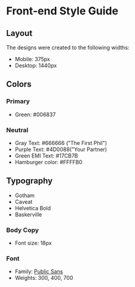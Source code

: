 # Front-end Style Guide

## Layout

The designs were created to the following widths:

- Mobile: 375px
- Desktop: 1440px

## Colors

### Primary

<!-- - Dark Blue: hsl(233, 26%, 24%) -->
<!-- - Bright Cyan: hsl(192, 70%, 51%) -->
- Green: #006837

### Neutral

<!-- - Grayish Blue: hsl(233, 8%, 62%)
- Light Grayish Blue: hsl(220, 16%, 96%)
- Very Light Gray: hsl(0, 0%, 98%)
- White: hsl(0, 0%, 100%) -->
- Gray Text: #666666 ("The First Phil")
- Purple Text: #4D0088("Your Partner)
- Green EMI Text: #17CB7B
- Hamburger color: #FFFFB0

## Typography
- Gotham
- Caveat
- Helvetica Bold
- Baskerville 

### Body Copy

- Font size: 18px

### Font

- Family: [Public Sans](https://fonts.google.com/specimen/Public+Sans)
- Weights: 300, 400, 700